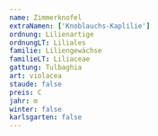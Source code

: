 ```yaml
---
name: Zimmerknofel
extraNamen: ['Knoblauchs-Kaplilie']
ordnung: Lilienartige
ordnungLT: Liliales
familie: Liliengewächse
familieLT: Liliaceae
gattung: Tulbaghia
art: violacea
staude: false
preis: C
jahr: m
winter: false
karlsgarten: false
---
```

